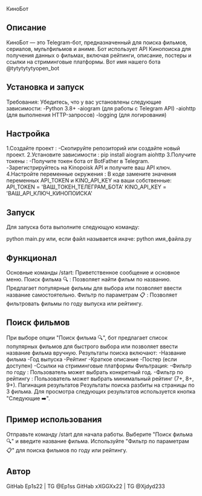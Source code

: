 КиноБот
## Описание
КиноБот — это Telegram-бот, предназначенный для поиска фильмов, сериалов, мультфильмов и аниме. Бот использует API Кинопоиска для получения данных о фильмах, включая рейтинги, описание, постеры и ссылки на стриминговые платформы. Вот имя нашего бота @tytytytytyopen_bot

## Установка и запуск

Требования:
Убедитесь, что у вас установлены следующие зависимости:
 -Python 3.8+
 -aiogram (для работы с Telegram API)
 -aiohttp (для выполнения HTTP-запросов)
 -logging (для логирования)
## Настройка
1.Создайте проект :
 -Скопируйте репозиторий или создайте новый проект.
2.Установите зависимости :
       pip install aiogram aiohttp
3.Получите токены :
 -Получите токен бота от BotFather в Telegram.
 -Зарегистрируйтесь на Kinopoisk API и получите ваш API ключ.
4.Настройте переменные окружения :
В коде замените значения переменных API_TOKEN и KINO_API_KEY на ваши собственные:
API_TOKEN = 'ВАШ_ТОКЕН_ТЕЛЕГРАМ_БОТА'
KINO_API_KEY = 'ВАШ_API_КЛЮЧ_КИНОПОИСКА'

## Запуск

Для запуска бота выполните следующую команду:

python main.py
или, если файл называется иначе:
python имя_файла.py

## Функционал

Основные команды
/start: Приветственное сообщение и основное меню.
Поиск фильма 🔍 : Позволяет найти фильм по названию. Предлагает популярные фильмы для выбора или позволяет ввести название самостоятельно.
Фильтр по параметрам 📋 : Позволяет фильтровать фильмы по году выпуска или рейтингу.

## Поиск фильмов

При выборе опции "Поиск фильма 🔍", бот предлагает список популярных фильмов для быстрого выбора или позволяет ввести название фильма вручную.
Результаты поиска включают:
-Название фильма
-Год выпуска
-Рейтинг
-Краткое описание
-Постер (если доступен)
-Ссылки на стриминговые платформы
Фильтрация:
-Фильтр по году : Пользователь может выбрать конкретный год.
-Фильтр по рейтингу : Пользователь может выбрать минимальный рейтинг (7+, 8+, 9+).
Пагинация результатов
Результаты поиска разбиты на страницы по 3 фильма. Для просмотра следующих результатов используется кнопка "Следующие ➡️".

## Пример использования

Отправьте команду /start для начала работы.
Выберите "Поиск фильма 🔍" и введите название фильма.
Используйте "Фильтр по параметрам 📋" для поиска фильмов по году или рейтингу.

## Автор
GitHab              Ep1s22        |   TG     @Ep1ss
GitHab               xXGGXx22  |  TG      @Xjdyd233
